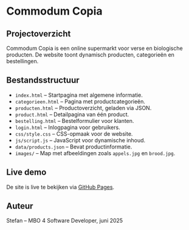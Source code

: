 # Commodum Copia

## Projectoverzicht  
Commodum Copia is een online supermarkt voor verse en biologische producten. De website toont dynamisch producten, categorieën en bestellingen.

## Bestandsstructuur
- `index.html` – Startpagina met algemene informatie.
- `categorieen.html` – Pagina met productcategorieën.
- `producten.html` – Productoverzicht, geladen via JSON.
- `product.html` – Detailpagina van één product.
- `bestelling.html` – Bestelformulier voor klanten.
- `login.html` – Inlogpagina voor gebruikers.
- `css/style.css` – CSS-opmaak voor de website.
- `js/script.js` – JavaScript voor dynamische inhoud.
- `data/products.json` – Bevat productinformatie.
- `images/` – Map met afbeeldingen zoals `appels.jpg` en `brood.jpg`.

## Live demo
De site is live te bekijken via [GitHub Pages](https://nl2025.github.io/CommodumCopia/).

## Auteur
Stefan – MBO 4 Software Developer, juni 2025
